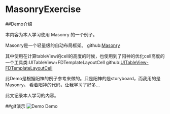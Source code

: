 # MasonryExercise
##Demo介绍

本内容为本人学习使用 Masonry 的一个例子。

Masonry是一个轻量级的自动布局框架。
github:[Masonry](https://github.com/SnapKit/Masonry)

其中使用在计算tableView的cell的高度的时候，也使用到了阳神的优化cell高度的一个工具类:UITableView+FDTemplateLayoutCell
github:[UITableView-FDTemplateLayoutCell](https://github.com/forkingdog/UITableView-FDTemplateLayoutCell)

此Demo是根据阳神的例子参考来做的。只是阳神的是storyboard，而我用的是 Masonry。
看着阳神的代码，让我学习了好多...

此文记录本人学习的内容。

##gif演示
![Demo Demo](https://github.com/XQBoy/MasonryExercise/blob/master/Demo/Demo/%E6%A8%AA%E5%B1%8F.gif)
